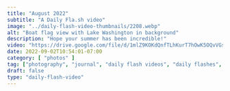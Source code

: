 ```yaml
---
title: "August 2022"
subtitle: "A Daily Fla.sh video"
image: "../daily-flash-video-thumbnails/2208.webp"
alt: "Boat flag view with Lake Washington in background"
description: "Hope your summer has been incredible!"
video: "https://drive.google.com/file/d/1mlZ9KOKdQnfTLhKurT7hOwK5OQvVGscd/preview"
date: 2022-09-02T10:54:01-07:00
category: [ "photos" ]
tag: ["photography", "journal", "daily flash videos", "daily flashes", "videos" ]
draft: false
type: "daily-flash-video"
---
```

